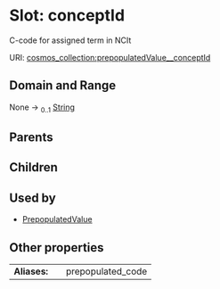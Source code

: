 
# Slot: conceptId

C-code for assigned term in NCIt

URI: [cosmos_collection:prepopulatedValue__conceptId](https://www.cdisc.org/cosmos/collection_v1.0prepopulatedValue__conceptId)


## Domain and Range

None &#8594;  <sub>0..1</sub> [String](types/String.md)

## Parents


## Children


## Used by

 * [PrepopulatedValue](PrepopulatedValue.md)

## Other properties

|  |  |  |
| --- | --- | --- |
| **Aliases:** | | prepopulated_code |